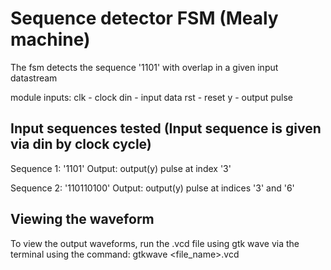 # Sequence detector FSM (Mealy machine) 
The fsm detects the sequence '1101' with overlap in a given input datastream

module inputs:
clk - clock
din - input data
rst - reset
y - output pulse

## Input sequences tested (Input sequence is given via din by clock cycle)

Sequence 1: '1101'
Output: output(y) pulse at index '3'

Sequence 2: '110110100'
Output: output(y) pulse at indices '3' and '6'

## Viewing the waveform
To view the output waveforms, run the .vcd file using gtk wave via the terminal using the command: gtkwave <file_name>.vcd
